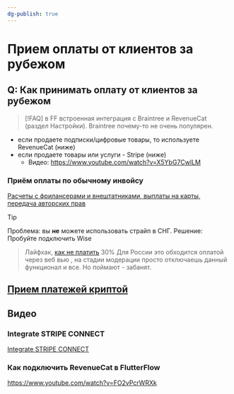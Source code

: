 ```yaml
---
dg-publish: true
---
```

# Прием оплаты от клиентов за рубежом
## Q: Как принимать оплату от клиентов за рубежом

> [!FAQ] в FF встроенная интеграция с Braintree и RevenueCat (раздел Настройки).
>Braintreе почему-то не очень популярен.
- если продаете подписки/цифровые товары, то используете RevenueCat (ниже)
- если продаете товары или услуги - Stripe (ниже)
	- Видео: https://www.youtube.com/watch?v=X5YbG7CwlLM

### Приём оплаты по обычному инвойсу
[Расчеты с фрилансерами и внештатниками, выплаты на карты, передача авторских прав](https://my.mellow.io) 

> [!TIP]
> Проблема: вы **не** можете использовать страйп в СНГ.
> Решение: Пробуйте подключить Wise

> Лайфхак, [как не платить](https://t.me/flutterflow_rus/12427/52592) 30%
> Для России это обходится оплатой через веб вью , на стадии модерации просто отключаешь данный функционал и все.
> Но поймают - забанят.

## [Прием платежей криптой](Прием%20платежей%20криптой.md)

## Видео
### Integrate STRIPE CONNECT
[Integrate STRIPE CONNECT](https://www.youtube.com/watch?v=GiOJqFuNRZg "Integrate STRIPE CONNECT 'ESCROW ACCOUNTS' / WITHHOLD FUNDS to your FlutterFlow App")
### Как подключить RevenueCat в FlutterFlow
https://www.youtube.com/watch?v=FO2vPcrWRXk
